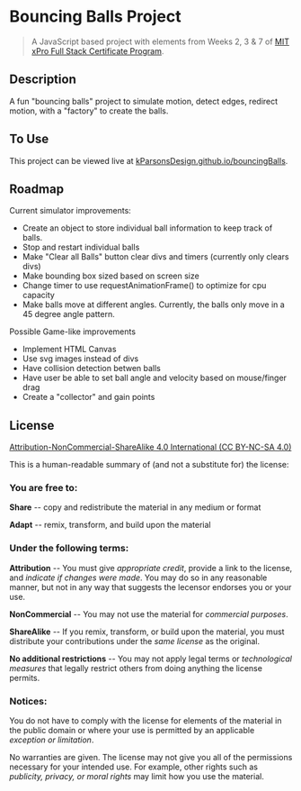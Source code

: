 # Bouncing Balls Project

> A JavaScript based project with elements from Weeks 2, 3 & 7 of [MIT xPro Full Stack Certificate Program](https://executive-ed.xpro.mit.edu/professional-certificate-coding?advocate_email=kmp109%40gmail.com&utm_campaign=incentivized_referrals&utm_medium=personal_url&utm_source=referral&utm_content=SO%20-%20MIT%20xPRO%20-%20Professional%20Certificate%20in%20Coding&advocate_source=#referrals-email-capture-modal).

<!--## Status?-->

## Description
A fun "bouncing balls" project to simulate motion, detect edges, redirect motion, with a "factory" to create the balls.

<!-- ### Project Goals: -->

<!--
## Installation
Currently only available on web browsers.
-->
## To Use
This project can be viewed live at [kParsonsDesign.github.io/bouncingBalls](kParsonsDesign.github.io/bouncingBalls).

<!--### Support-->

## Roadmap
Current simulator improvements:
- Create an object to store individual ball information to keep track of balls.
- Stop and restart individual balls
- Make "Clear all Balls" button clear divs and timers (currently only clears divs)
- Make bounding box sized based on screen size
- Change timer to use requestAnimationFrame() to optimize for cpu capacity
- Make balls move at different angles. Currently, the balls only move in a 45 degree angle pattern.

Possible Game-like improvements
- Implement HTML Canvas
- Use svg images instead of divs
- Have collision detection betwen balls
- Have user be able to set ball angle and velocity based on mouse/finger drag
- Create a "collector" and gain points


## License
[Attribution-NonCommercial-ShareAlike 4.0 International (CC BY-NC-SA 4.0)](https://github.com/kParsonsDesign/bouncingBalls/blob/main/LICENSE)

This is a human-readable summary of (and not a substitute for) the license:

### You are free to:

**Share** -- copy and redistribute the material in any medium or format

**Adapt** -- remix, transform, and build upon the material

### Under the following terms:

**Attribution** -- You must give *appropriate credit*, provide a link to the license, and *indicate if changes were made*. You may do so in any reasonable manner, but not in any way that suggests the lecensor endorses you or your use.

**NonCommercial** -- You may not use the material for *commercial purposes*.

**ShareAlike** -- If you remix, transform, or build upon the material, you must distribute your contributions under the *same license* as the original.

**No additional restrictions** -- You may not apply legal terms or *technological measures* that legally restrict others from doing anything the license permits.

### Notices:

You do not have to comply with the license for elements of the material in the public domain or where your use is permitted by an applicable *exception or limitation*.

No warranties are given. The license may not give you all of the permissions necessary for your intended use. For example, other rights such as *publicity, privacy, or moral rights* may limit how you use the material.
